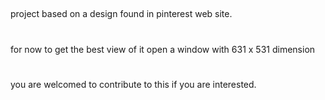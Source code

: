 ##
project based on a design found in pinterest web site.
#
for now to get the best view of it open a window with 631 x 531 dimension
#
you are welcomed to contribute to this if you are interested.

